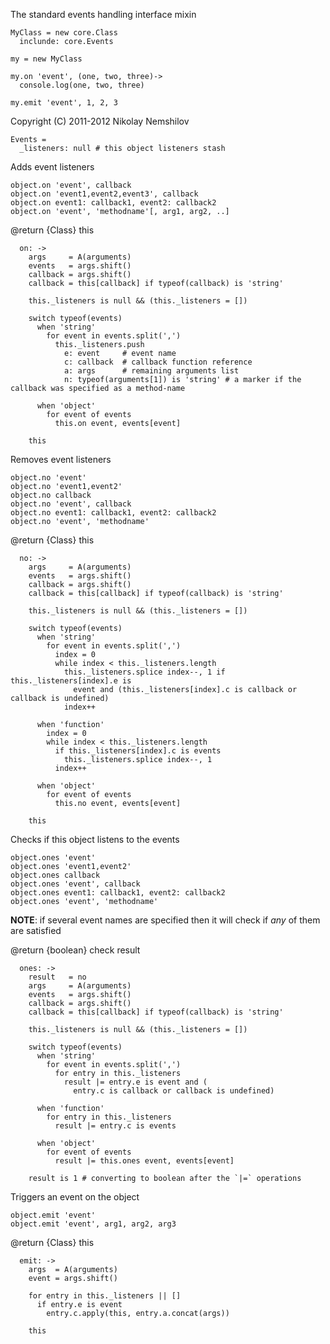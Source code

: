 The standard events handling interface mixin

    MyClass = new core.Class
      inclunde: core.Events

    my = new MyClass

    my.on 'event', (one, two, three)->
      console.log(one, two, three)

    my.emit 'event', 1, 2, 3

Copyright (C) 2011-2012 Nikolay Nemshilov

```coffee-aside
Events =
  _listeners: null # this object listeners stash
```

Adds event listeners

    object.on 'event', callback
    object.on 'event1,event2,event3', callback
    object.on event1: callback1, event2: callback2
    object.on 'event', 'methodname'[, arg1, arg2, ..]

@return {Class} this

```coffee-aside
  on: ->
    args     = A(arguments)
    events   = args.shift()
    callback = args.shift()
    callback = this[callback] if typeof(callback) is 'string'

    this._listeners is null && (this._listeners = [])

    switch typeof(events)
      when 'string'
        for event in events.split(',')
          this._listeners.push
            e: event     # event name
            c: callback  # callback function reference
            a: args      # remaining arguments list
            n: typeof(arguments[1]) is 'string' # a marker if the callback was specified as a method-name

      when 'object'
        for event of events
          this.on event, events[event]

    this
```

Removes event listeners

    object.no 'event'
    object.no 'event1,event2'
    object.no callback
    object.no 'event', callback
    object.no event1: callback1, event2: callback2
    object.no 'event', 'methodname'

@return {Class} this

```coffee-aside
  no: ->
    args     = A(arguments)
    events   = args.shift()
    callback = args.shift()
    callback = this[callback] if typeof(callback) is 'string'

    this._listeners is null && (this._listeners = [])

    switch typeof(events)
      when 'string'
        for event in events.split(',')
          index = 0
          while index < this._listeners.length
            this._listeners.splice index--, 1 if this._listeners[index].e is
              event and (this._listeners[index].c is callback or callback is undefined)
            index++

      when 'function'
        index = 0
        while index < this._listeners.length
          if this._listeners[index].c is events
            this._listeners.splice index--, 1
          index++

      when 'object'
        for event of events
          this.no event, events[event]

    this
```

Checks if this object listens to the events

    object.ones 'event'
    object.ones 'event1,event2'
    object.ones callback
    object.ones 'event', callback
    object.ones event1: callback1, event2: callback2
    object.ones 'event', 'methodname'

__NOTE__: if several event names are specified then it
      will check if _any_ of them are satisfied

@return {boolean} check result

```coffee-aside
  ones: ->
    result   = no
    args     = A(arguments)
    events   = args.shift()
    callback = args.shift()
    callback = this[callback] if typeof(callback) is 'string'

    this._listeners is null && (this._listeners = [])

    switch typeof(events)
      when 'string'
        for event in events.split(',')
          for entry in this._listeners
            result |= entry.e is event and (
              entry.c is callback or callback is undefined)

      when 'function'
        for entry in this._listeners
          result |= entry.c is events

      when 'object'
        for event of events
          result |= this.ones event, events[event]

    result is 1 # converting to boolean after the `|=` operations
```

Triggers an event on the object

    object.emit 'event'
    object.emit 'event', arg1, arg2, arg3

@return {Class} this

```coffee-aside
  emit: ->
    args  = A(arguments)
    event = args.shift()

    for entry in this._listeners || []
      if entry.e is event
        entry.c.apply(this, entry.a.concat(args))

    this
```
